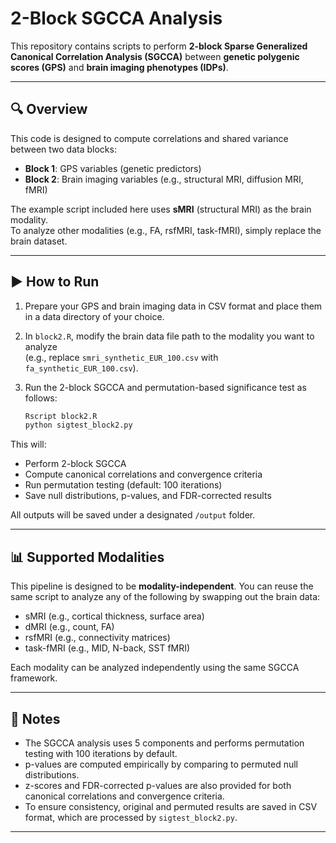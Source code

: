 # 2-Block SGCCA Analysis

This repository contains scripts to perform **2-block Sparse Generalized Canonical Correlation Analysis (SGCCA)** between **genetic polygenic scores (GPS)** and **brain imaging phenotypes (IDPs)**.

---

## 🔍 Overview

This code is designed to compute correlations and shared variance between two data blocks:
- **Block 1**: GPS variables (genetic predictors)
- **Block 2**: Brain imaging variables (e.g., structural MRI, diffusion MRI, fMRI)

The example script included here uses **sMRI** (structural MRI) as the brain modality.  
To analyze other modalities (e.g., FA, rsfMRI, task-fMRI), simply replace the brain dataset.

---

## ▶️ How to Run

1. Prepare your GPS and brain imaging data in CSV format and place them in a data directory of your choice.

2. In `block2.R`, modify the brain data file path to the modality you want to analyze  
   (e.g., replace `smri_synthetic_EUR_100.csv` with `fa_synthetic_EUR_100.csv`).

3. Run the 2-block SGCCA and permutation-based significance test as follows:

   ```bash
   Rscript block2.R
   python sigtest_block2.py
   ```

This will:

- Perform 2-block SGCCA  
- Compute canonical correlations and convergence criteria  
- Run permutation testing (default: 100 iterations)  
- Save null distributions, p-values, and FDR-corrected results  

All outputs will be saved under a designated `/output` folder.

---

## 📊 Supported Modalities

This pipeline is designed to be **modality-independent**. You can reuse the same script to analyze any of the following by swapping out the brain data:

- sMRI (e.g., cortical thickness, surface area)  
- dMRI (e.g., count, FA)  
- rsfMRI (e.g., connectivity matrices)  
- task-fMRI (e.g., MID, N-back, SST fMRI)  

Each modality can be analyzed independently using the same SGCCA framework.

---

## 📎 Notes

- The SGCCA analysis uses 5 components and performs permutation testing with 100 iterations by default.  
- p-values are computed empirically by comparing to permuted null distributions.  
- z-scores and FDR-corrected p-values are also provided for both canonical correlations and convergence criteria.  
- To ensure consistency, original and permuted results are saved in CSV format, which are processed by `sigtest_block2.py`.

---
